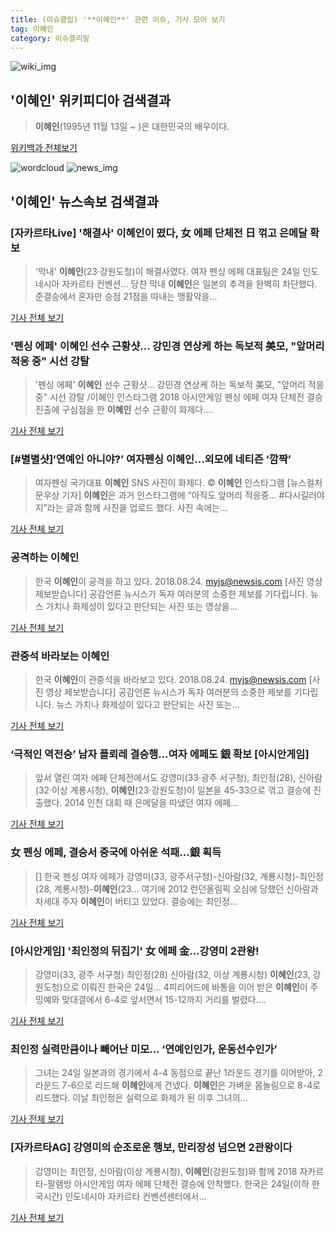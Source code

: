 ```yaml
---
title: (이슈클립) '**이혜인**' 관련 이슈, 기사 모아 보기
tag: 이혜인
category: 이슈클리핑
---
```

![wiki_img](https://user-images.githubusercontent.com/42597476/44503234-41136a80-a6d0-11e8-9071-6fc6418eafe4.png)
## **'**이혜인**'** 위키피디아 검색결과
>**이혜인**(1995년 11월 13일 ~ )은 대한민국의 배우이다.

<a href="https://ko.wikipedia.org/wiki/이혜인" target="_blank">위키백과 전체보기</a>

![wordcloud](https://s3.ap-northeast-2.amazonaws.com/lyrics101-wordcloud/2018-08-24-1535111590.png)
![news_img](https://user-images.githubusercontent.com/42597476/44507050-1206f400-a6e4-11e8-8d98-7ffbfebb353f.png)
## **'**이혜인**'** 뉴스속보 검색결과
### [자카르타Live] '해결사' **이혜인**이 떴다, 女 에페 단체전 日 꺾고 은메달 확보

>'막내' **이혜인**(23·강원도청)이 해결사였다. 여자 펜싱 에페 대표팀은 24일 인도네시아 자카르타 컨벤션... 당찬 막내 **이혜인**은 일본의 추격을 완벽히 차단했다. 준결승에서 혼자만 승점 21점을 따내는 맹활약을...

<a href="http://sports.chosun.com/news/ntype.htm?id=201808240100227270017206&servicedate=20180824" target="_blank">기사 전체 보기</a>

### '펜싱 에페' **이혜인** 선수 근황샷… 강민경 연상케 하는 독보적 美모, "앞머리 적응 중" 시선 강탈

>'펜싱 에페' **이혜인** 선수 근황샷… 강민경 연상케 하는 독보적 美모, "앞머리 적응 중" 시선 강탈 /이혜인 인스타그램  2018 아시안게임 펜싱 에페 여자 단체전 결승 진출에 구심점을 한 **이혜인** 선수 근황이 화제다....

<a href="http://www.kyeongin.com/main/view.php?key=20180824002034321" target="_blank">기사 전체 보기</a>

### [#별별샷]‘연예인 아니야?’ 여자펜싱 **이혜인**…외모에 네티즌 ‘깜짝’

>여자펜싱 국가대표 **이혜인** SNS 사진이 화제다.     © **이혜인** 인스타그램 [뉴스컬처 문우상 기자] **이혜인**은 과거 인스타그램에 “아직도 앞머리 적응중... #다시길러야지”라는 글과 함께 사진을 업로드 했다. 사진 속에는...

<a href="http://www.newsculture.tv/sub_read.html?uid=138684&section=sc227" target="_blank">기사 전체 보기</a>

### 공격하는 **이혜인**

>한국 **이혜인**이 공격을 하고 있다. 2018.08.24. myjs@newsis.com [사진 영상 제보받습니다] 공감언론 뉴시스가 독자 여러분의 소중한 제보를 기다립니다. 뉴스 가치나 화제성이 있다고 판단되는 사진 또는 영상을...

<a href="http://www.newsis.com/view/?id=NISI20180824_0014399070" target="_blank">기사 전체 보기</a>

### 관중석 바라보는 **이혜인**

>한국 **이혜인**이 관중석을 바라보고 있다. 2018.08.24. myjs@newsis.com [사진 영상 제보받습니다] 공감언론 뉴시스가 독자 여러분의 소중한 제보를 기다립니다. 뉴스 가치나 화제성이 있다고 판단되는 사진 또는...

<a href="http://www.newsis.com/view/?id=NISI20180824_0014399018" target="_blank">기사 전체 보기</a>

### ‘극적인 역전승’ 남자 플뢰레 결승행…여자 에페도 銀 확보 [아시안게임]

>앞서 열린 여자 에페 단체전에서도 강영미(33·광주 서구청), 최인정(28), 신아람(32·이상 계룡시청), **이혜인**(23·강원도청)이 일본을 45-33으로 꺾고 결승에 진출했다. 2014 인천 대회 때 은메달을 따냈던 여자 에페...

<a href="http://sports.khan.co.kr/news/sk_index.html?art_id=201808241812003&sec_id=530601&pt=nv" target="_blank">기사 전체 보기</a>

### 女 펜싱 에페, 결승서 중국에 아쉬운 석패…銀 획득

>[] 한국 펜싱 여자 에페가 강영미(33, 광주서구청)-신아람(32, 계룡시청)-최인정(28, 계룡시청)-**이혜인**(23... 여기에 2012 런던올림픽 오심에 당했던 신아람과 차세대 주자 **이혜인**이 버티고 있었다. 결승에는 최인정...

<a href="http://www.mydaily.co.kr/new_yk/html/read.php?newsid=201808241944368442&ext=na" target="_blank">기사 전체 보기</a>

### [아시안게임] '최인정의 뒤집기' 女 에페 金…강영미 2관왕!

>강영미(33, 광주 서구청) 최인정(28) 신아람(32, 이상 계룡시청) **이혜인**(23, 강원도청)으로 이뤄진 한국은 24일... 4피리어드에 바통을 이어 받은 **이혜인**이 주밍예와 맞대결에서 6-4로 앞서면서 15-12까지 거리를 벌렸다....

<a href="http://www.spotvnews.co.kr/?mod=news&act=articleView&idxno=232921" target="_blank">기사 전체 보기</a>

### 최인정 실력만큼이나 빼어난 미모… ‘연예인인가, 운동선수인가’

>그녀는 24일 일본과의 경기에서 4-4 동점으로 끝난 1라운드 경기를 이어받아, 2라운드 7-6으로 리드해 **이혜인**에게 건넸다. **이혜인**은 가벼운 몸놀림으로 8-4로 리드했다. 이날 최인정은 실력으로 화제가 된 이후 그녀의...

<a href="http://www.kookje.co.kr/news2011/asp/newsbody.asp?code=0500&key=20180824.99099011534" target="_blank">기사 전체 보기</a>

### [자카르타AG] 강영미의 순조로운 행보, 만리장성 넘으면 2관왕이다

>강영미는 최인정, 신아람(이상 계룡시청), **이혜인**(강원도청)와 함께 2018 자카르타-팔렘방 아시안게임 여자 에페 단체전 결승에 안착했다. 한국은 24일(이하 한국시간) 인도네시아 자카르타 컨벤션센터에서...

<a href="http://www.stnsports.co.kr/news/articleView.html?idxno=81279" target="_blank">기사 전체 보기</a>


